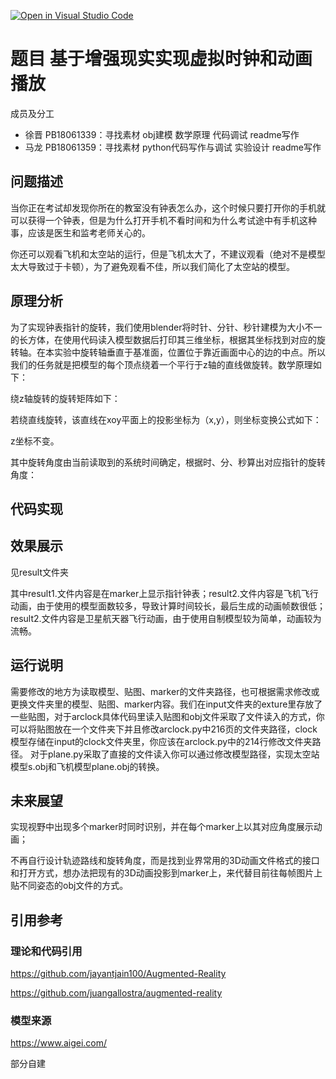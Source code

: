 [![Open in Visual Studio Code](https://classroom.github.com/assets/open-in-vscode-f059dc9a6f8d3a56e377f745f24479a46679e63a5d9fe6f495e02850cd0d8118.svg)](https://classroom.github.com/online_ide?assignment_repo_id=6627215&assignment_repo_type=AssignmentRepo)
# 题目   基于增强现实实现虚拟时钟和动画播放
成员及分工
+ 徐晋 PB18061339：寻找素材 obj建模 数学原理 代码调试 readme写作 
+ 马龙 PB18061359：寻找素材 python代码写作与调试 实验设计 readme写作 
## 问题描述
当你正在考试却发现你所在的教室没有钟表怎么办，这个时候只要打开你的手机就可以获得一个钟表，但是为什么打开手机不看时间和为什么考试途中有手机这种事，应该是医生和监考老师关心的。

你还可以观看飞机和太空站的运行，但是飞机太大了，不建议观看（绝对不是模型太大导致过于卡顿），为了避免观看不佳，所以我们简化了太空站的模型。
## 原理分析

为了实现钟表指针的旋转，我们使用blender将时针、分针、秒针建模为大小不一的长方体，在使用代码读入模型数据后打印其三维坐标，根据其坐标找到对应的旋转轴。在本实验中旋转轴垂直于基准面，位置位于靠近画面中心的边的中点。所以我们的任务就是把模型的每个顶点绕着一个平行于z轴的直线做旋转。数学原理如下：

绕z轴旋转的旋转矩阵如下：

若绕直线旋转，该直线在xoy平面上的投影坐标为（x,y），则坐标变换公式如下：

z坐标不变。

其中旋转角度由当前读取到的系统时间确定，根据时、分、秒算出对应指针的旋转角度：



## 代码实现

## 效果展示
见result文件夹

其中result1.文件内容是在marker上显示指针钟表；result2.文件内容是飞机飞行动画，由于使用的模型面数较多，导致计算时间较长，最后生成的动画帧数很低；result2.文件内容是卫星航天器飞行动画，由于使用自制模型较为简单，动画较为流畅。
## 运行说明
需要修改的地方为读取模型、贴图、marker的文件夹路径，也可根据需求修改或更换文件夹里的模型、贴图、marker内容。我们在input文件夹的exture里存放了一些贴图，对于arclock具体代码里读入贴图和obj文件采取了文件读入的方式，你可以将贴图放在一个文件夹下并且修改arclock.py中216页的文件夹路径，clock模型存储在input的clock文件夹里，你应该在arclock.py中的214行修改文件夹路径。 对于plane.py采取了直接的文件读入你可以通过修改模型路径，实现太空站模型s.obj和飞机模型plane.obj的转换。


## 未来展望
实现视野中出现多个marker时同时识别，并在每个marker上以其对应角度展示动画；

不再自行设计轨迹路线和旋转角度，而是找到业界常用的3D动画文件格式的接口和打开方式，想办法把现有的3D动画投影到marker上，来代替目前往每帧图片上贴不同姿态的obj文件的方式。

## 引用参考
### 理论和代码引用
https://github.com/jayantjain100/Augmented-Reality

https://github.com/juangallostra/augmented-reality
### 模型来源
https://www.aigei.com/

部分自建
